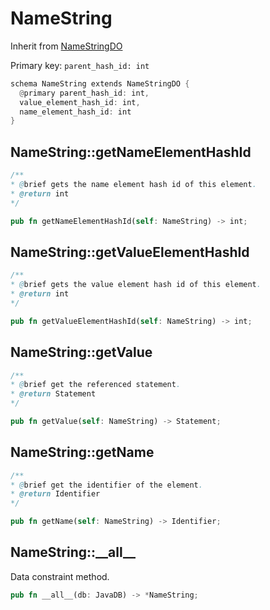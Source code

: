 # NameString

Inherit from [NameStringDO](./NameStringDO.md)

Primary key: `parent_hash_id: int`

```rust
schema NameString extends NameStringDO {
  @primary parent_hash_id: int,
  value_element_hash_id: int,
  name_element_hash_id: int
}
```
## NameString::getNameElementHashId

```java
/**
* @brief gets the name element hash id of this element.
* @return int
*/
```
```rust
pub fn getNameElementHashId(self: NameString) -> int;
```
## NameString::getValueElementHashId

```java
/**
* @brief gets the value element hash id of this element.
* @return int
*/
```
```rust
pub fn getValueElementHashId(self: NameString) -> int;
```
## NameString::getValue

```java
/**
* @brief get the referenced statement.
* @return Statement 
*/
```
```rust
pub fn getValue(self: NameString) -> Statement;
```
## NameString::getName

```java
/**
* @brief get the identifier of the element.
* @return Identifier 
*/
```
```rust
pub fn getName(self: NameString) -> Identifier;
```
## NameString::\_\_all\_\_

Data constraint method.

```rust
pub fn __all__(db: JavaDB) -> *NameString;
```
